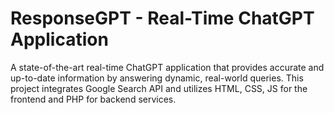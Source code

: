 # ResponseGPT - Real-Time ChatGPT Application


A state-of-the-art real-time ChatGPT application that provides accurate and up-to-date information by answering dynamic, real-world queries. This project integrates Google Search API and utilizes HTML, CSS, JS for the frontend and PHP for backend services.
